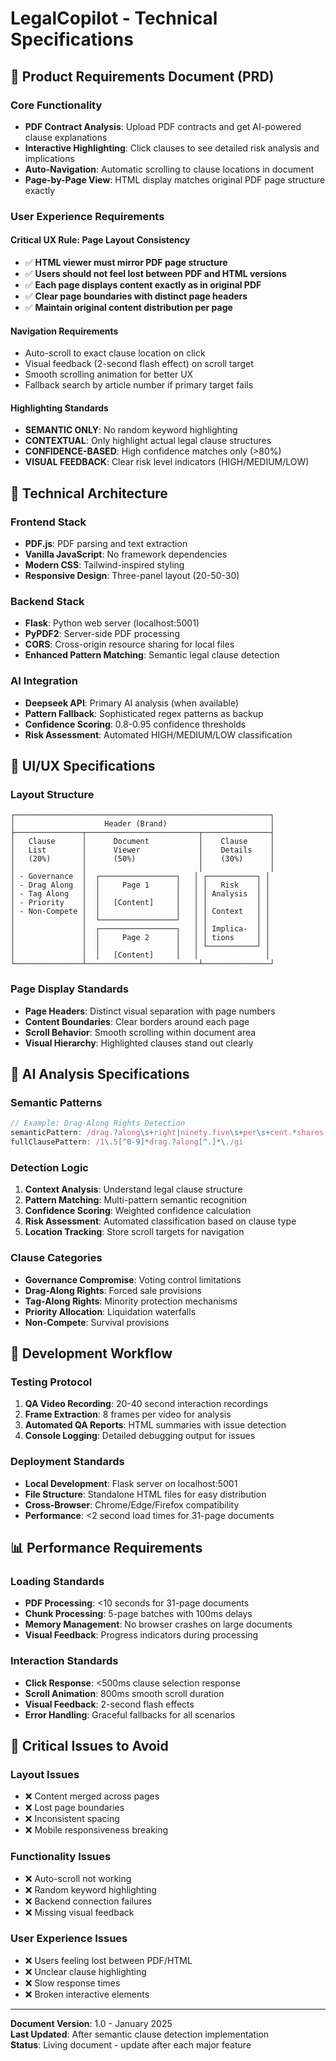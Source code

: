 # LegalCopilot - Technical Specifications

## 🎯 Product Requirements Document (PRD)

### **Core Functionality**
- **PDF Contract Analysis**: Upload PDF contracts and get AI-powered clause explanations
- **Interactive Highlighting**: Click clauses to see detailed risk analysis and implications
- **Auto-Navigation**: Automatic scrolling to clause locations in document
- **Page-by-Page View**: HTML display matches original PDF page structure exactly

### **User Experience Requirements**

#### **Critical UX Rule: Page Layout Consistency**
- ✅ **HTML viewer must mirror PDF page structure**
- ✅ **Users should not feel lost between PDF and HTML versions**
- ✅ **Each page displays content exactly as in original PDF**
- ✅ **Clear page boundaries with distinct page headers**
- ✅ **Maintain original content distribution per page**

#### **Navigation Requirements**
- Auto-scroll to exact clause location on click
- Visual feedback (2-second flash effect) on scroll target
- Smooth scrolling animation for better UX
- Fallback search by article number if primary target fails

#### **Highlighting Standards**
- **SEMANTIC ONLY**: No random keyword highlighting
- **CONTEXTUAL**: Only highlight actual legal clause structures
- **CONFIDENCE-BASED**: High confidence matches only (>80%)
- **VISUAL FEEDBACK**: Clear risk level indicators (HIGH/MEDIUM/LOW)

## 🔧 Technical Architecture

### **Frontend Stack**
- **PDF.js**: PDF parsing and text extraction
- **Vanilla JavaScript**: No framework dependencies
- **Modern CSS**: Tailwind-inspired styling
- **Responsive Design**: Three-panel layout (20-50-30)

### **Backend Stack**
- **Flask**: Python web server (localhost:5001)
- **PyPDF2**: Server-side PDF processing
- **CORS**: Cross-origin resource sharing for local files
- **Enhanced Pattern Matching**: Semantic legal clause detection

### **AI Integration**
- **Deepseek API**: Primary AI analysis (when available)
- **Pattern Fallback**: Sophisticated regex patterns as backup
- **Confidence Scoring**: 0.8-0.95 confidence thresholds
- **Risk Assessment**: Automated HIGH/MEDIUM/LOW classification

## 🎨 UI/UX Specifications

### **Layout Structure**
```
┌─────────────────────────────────────────────────────────┐
│                    Header (Brand)                       │
├───────────────┬─────────────────────────┬───────────────┤
│   Clause      │      Document           │    Clause     │
│   List        │      Viewer             │    Details    │
│   (20%)       │      (50%)              │    (30%)      │
│               │                         │               │
│ - Governance  │  ┌─────────────────┐   │ ┌───────────┐ │
│ - Drag Along  │  │     Page 1      │   │ │   Risk    │ │
│ - Tag Along   │  │                 │   │ │ Analysis  │ │
│ - Priority    │  │   [Content]     │   │ │           │ │
│ - Non-Compete │  │                 │   │ │ Context   │ │
│               │  └─────────────────┘   │ │           │ │
│               │  ┌─────────────────┐   │ │ Implica-  │ │
│               │  │     Page 2      │   │ │ tions     │ │
│               │  │                 │   │ └───────────┘ │
│               │  │   [Content]     │   │               │
└───────────────┴─────────────────────────┴───────────────┘
```

### **Page Display Standards**
- **Page Headers**: Distinct visual separation with page numbers
- **Content Boundaries**: Clear borders around each page
- **Scroll Behavior**: Smooth scrolling within document area
- **Visual Hierarchy**: Highlighted clauses stand out clearly

## 🤖 AI Analysis Specifications

### **Semantic Patterns**
```javascript
// Example: Drag-Along Rights Detection
semanticPattern: /drag.?along\s+right|ninety.five\s+per\s+cent.*shares|95%.*shareholders.*sell/gi
fullClausePattern: /1\.5[^0-9]*drag.?along[^.]*\./gi
```

### **Detection Logic**
1. **Context Analysis**: Understand legal clause structure
2. **Pattern Matching**: Multi-pattern semantic recognition
3. **Confidence Scoring**: Weighted confidence calculation
4. **Risk Assessment**: Automated classification based on clause type
5. **Location Tracking**: Store scroll targets for navigation

### **Clause Categories**
- **Governance Compromise**: Voting control limitations
- **Drag-Along Rights**: Forced sale provisions
- **Tag-Along Rights**: Minority protection mechanisms
- **Priority Allocation**: Liquidation waterfalls
- **Non-Compete**: Survival provisions

## 🔄 Development Workflow

### **Testing Protocol**
1. **QA Video Recording**: 20-40 second interaction recordings
2. **Frame Extraction**: 8 frames per video for analysis
3. **Automated QA Reports**: HTML summaries with issue detection
4. **Console Logging**: Detailed debugging output for issues

### **Deployment Standards**
- **Local Development**: Flask server on localhost:5001
- **File Structure**: Standalone HTML files for easy distribution
- **Cross-Browser**: Chrome/Edge/Firefox compatibility
- **Performance**: <2 second load times for 31-page documents

## 📊 Performance Requirements

### **Loading Standards**
- **PDF Processing**: <10 seconds for 31-page documents
- **Chunk Processing**: 5-page batches with 100ms delays
- **Memory Management**: No browser crashes on large documents
- **Visual Feedback**: Progress indicators during processing

### **Interaction Standards**
- **Click Response**: <500ms clause selection response
- **Scroll Animation**: 800ms smooth scroll duration
- **Visual Feedback**: 2-second flash effects
- **Error Handling**: Graceful fallbacks for all scenarios

## 🚨 Critical Issues to Avoid

### **Layout Issues**
- ❌ Content merged across pages
- ❌ Lost page boundaries
- ❌ Inconsistent spacing
- ❌ Mobile responsiveness breaking

### **Functionality Issues**
- ❌ Auto-scroll not working
- ❌ Random keyword highlighting
- ❌ Backend connection failures
- ❌ Missing visual feedback

### **User Experience Issues**
- ❌ Users feeling lost between PDF/HTML
- ❌ Unclear clause highlighting
- ❌ Slow response times
- ❌ Broken interactive elements

---

**Document Version**: 1.0 - January 2025  
**Last Updated**: After semantic clause detection implementation  
**Status**: Living document - update after each major feature